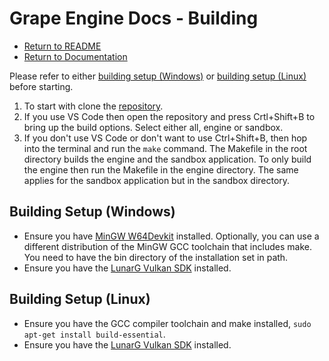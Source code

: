 # Grape Engine Docs - Building
- [Return to README](https://github.com/BlurrySquire/Grape-Engine/tree/main?tab=readme-ov-file)
- [Return to Documentation](https://github.com/BlurrySquire/Grape-Engine/blob/main/documentation/documentation.md)

Please refer to either [building setup (Windows)](https://github.com/BlurrySquire/Grape-Engine/blob/main/documentation/building.md#building-setup-windows) or [building setup (Linux)](https://github.com/BlurrySquire/Grape-Engine/blob/main/documentation/building.md#building-setup-linux) before starting.

1. To start with clone the [repository](https://github.com/BlurrySquire/Grape-Engine).
2. If you use VS Code then open the repository and press Crtl+Shift+B to bring up the build options. Select either all, engine or sandbox.
3. If you don't use VS Code or don't want to use Ctrl+Shift+B, then hop into the terminal and run the ``make`` command. The Makefile in the root directory builds the engine and the sandbox application. To only build the engine then run the Makefile in the engine directory. The same applies for the sandbox application but in the sandbox directory.

## Building Setup (Windows)
- Ensure you have [MinGW W64Devkit](https://github.com/skeeto/w64devkit/releases) installed. Optionally, you can use a different distribution of the MinGW GCC toolchain that includes make. You need to have the bin directory of the installation set in path.
- Ensure you have the [LunarG Vulkan SDK](https://vulkan.lunarg.com/#new_tab) installed.

## Building Setup (Linux)
- Ensure you have the GCC compiler toolchain and make installed, ``sudo apt-get install build-essential``.
- Ensure you have the [LunarG Vulkan SDK](https://vulkan.lunarg.com/#new_tab) installed.